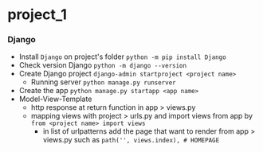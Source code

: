 # project_1

### Django
- Install `Django` on project's folder `python -m pip install Django`
- Check version Django `python -m django --version`
- Create Django project `django-admin startproject <project name>`
  - Running server `python manage.py runserver`
- Create the app `python manage.py startapp <app name>`
- Model-View-Template 
  - http response at return function in app > views.py
  - mapping views with project > urls.py and import views from app by `from <project name> import views`
    - in list of urlpatterns add the page that want to render from app > views.py such as `path('', views.index), # HOMEPAGE`

